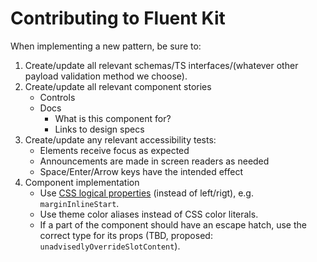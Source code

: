 # Contributing to Fluent Kit

When implementing a new pattern, be sure to:

1. Create/update all relevant schemas/TS interfaces/(whatever other payload validation method we choose).
2. Create/update all relevant component stories
   - Controls
   - Docs
     - What is this component for?
     - Links to design specs
3. Create/update any relevant accessibility tests:
   - Elements receive focus as expected
   - Announcements are made in screen readers as needed
   - Space/Enter/Arrow keys have the intended effect
4. Component implementation
   - Use [CSS logical properties](https://developer.mozilla.org/en-US/docs/Web/CSS/CSS_Logical_Properties) (instead of left/rigt), e.g. `marginInlineStart`.
   - Use theme color aliases instead of CSS color literals.
   - If a part of the component should have an escape hatch, use the correct type for its props (TBD, proposed: `unadvisedlyOverrideSlotContent`).
